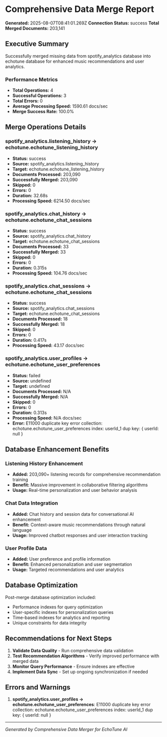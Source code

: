 # Comprehensive Data Merge Report

**Generated:** 2025-08-07T08:41:01.269Z
**Connection Status:** success
**Total Merged Documents:** 203,141

## Executive Summary

Successfully merged missing data from spotify_analytics database into echotune database for enhanced music recommendations and user analytics.

### Performance Metrics
- **Total Operations:** 4
- **Successful Operations:** 3
- **Total Errors:** 0
- **Average Processing Speed:** 1590.61 docs/sec
- **Merge Success Rate:** 100.0%

## Merge Operations Details


### spotify_analytics.listening_history -> echotune.echotune_listening_history
- **Status:** success
- **Source:** spotify_analytics.listening_history
- **Target:** echotune.echotune_listening_history
- **Documents Processed:** 203,090
- **Successfully Merged:** 203,090
- **Skipped:** 0
- **Errors:** 0
- **Duration:** 32.68s
- **Processing Speed:** 6214.50 docs/sec



### spotify_analytics.chat_history -> echotune.echotune_chat_sessions
- **Status:** success
- **Source:** spotify_analytics.chat_history
- **Target:** echotune.echotune_chat_sessions
- **Documents Processed:** 33
- **Successfully Merged:** 33
- **Skipped:** 0
- **Errors:** 0
- **Duration:** 0.315s
- **Processing Speed:** 104.76 docs/sec



### spotify_analytics.chat_sessions -> echotune.echotune_chat_sessions
- **Status:** success
- **Source:** spotify_analytics.chat_sessions
- **Target:** echotune.echotune_chat_sessions
- **Documents Processed:** 18
- **Successfully Merged:** 18
- **Skipped:** 0
- **Errors:** 0
- **Duration:** 0.417s
- **Processing Speed:** 43.17 docs/sec



### spotify_analytics.user_profiles -> echotune.echotune_user_preferences
- **Status:** failed
- **Source:** undefined
- **Target:** undefined
- **Documents Processed:** N/A
- **Successfully Merged:** N/A
- **Skipped:** 0
- **Errors:** 0
- **Duration:** 0.313s
- **Processing Speed:** N/A docs/sec
- **Error:** E11000 duplicate key error collection: echotune.echotune_user_preferences index: userId_1 dup key: { userId: null }


## Database Enhancement Benefits

### Listening History Enhancement
- **Added:** 203,090+ listening records for comprehensive recommendation training
- **Benefit:** Massive improvement in collaborative filtering algorithms
- **Usage:** Real-time personalization and user behavior analysis

### Chat Data Integration  
- **Added:** Chat history and session data for conversational AI enhancement
- **Benefit:** Context-aware music recommendations through natural language
- **Usage:** Improved chatbot responses and user interaction tracking

### User Profile Data
- **Added:** User preference and profile information
- **Benefit:** Enhanced personalization and user segmentation
- **Usage:** Targeted recommendations and user analytics

## Database Optimization

Post-merge database optimization included:
- Performance indexes for query optimization
- User-specific indexes for personalization queries
- Time-based indexes for analytics and reporting
- Unique constraints for data integrity

## Recommendations for Next Steps

1. **Validate Data Quality** - Run comprehensive data validation
2. **Test Recommendation Algorithms** - Verify improved performance with merged data
3. **Monitor Query Performance** - Ensure indexes are effective
4. **Implement Data Sync** - Set up ongoing synchronization if needed


## Errors and Warnings


1. **spotify_analytics.user_profiles -> echotune.echotune_user_preferences**: E11000 duplicate key error collection: echotune.echotune_user_preferences index: userId_1 dup key: { userId: null }



---
*Generated by Comprehensive Data Merger for EchoTune AI*
